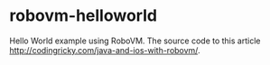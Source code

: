 robovm-helloworld
=================

Hello World example using RoboVM. The source code to this article http://codingricky.com/java-and-ios-with-robovm/.
